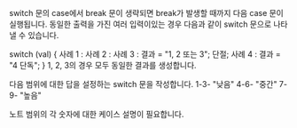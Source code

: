 switch 문의 case에서 break 문이 생략되면 break가 발생할 때까지 다음 case 문이 실행됩니다. 동일한 출력을 가진 여러 입력이있는 경우 다음과 같이 switch 문으로 나타낼 수 있습니다.

switch (val) {
  사례 1 :
  사례 2 :
  사례 3 :
    결과 = "1, 2 또는 3";
    단절;
  사례 4 :
    결과 = "4 단독";
}
1, 2, 3의 경우 모두 동일한 결과를 생성합니다.

다음 범위에 대한 답을 설정하는 switch 문을 작성합니다.
1-3- "낮음"
4-6- "중간"
7-9- "높음"

노트
범위의 각 숫자에 대한 케이스 설명이 필요합니다.

